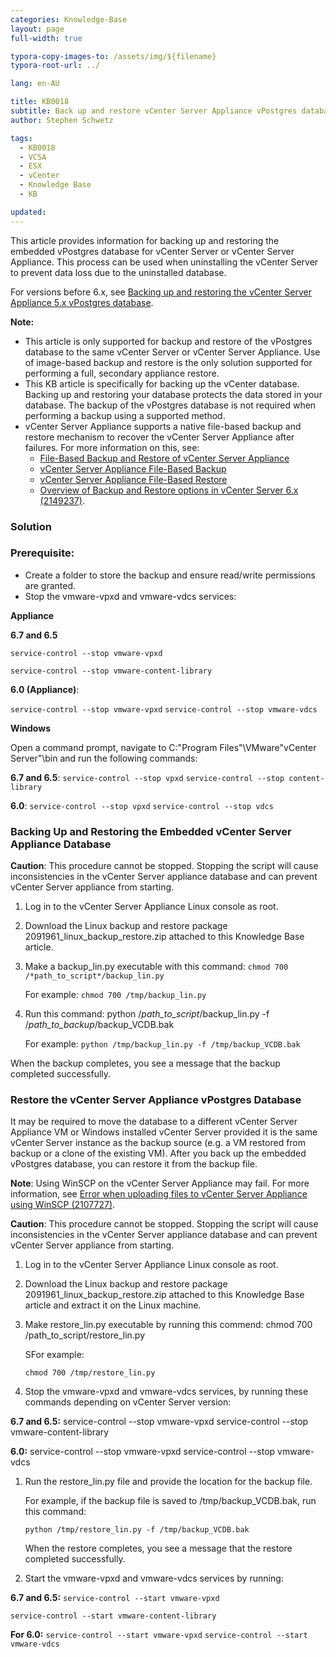 ```yaml
---
categories: Knowledge-Base
layout: page
full-width: true

typora-copy-images-to: /assets/img/${filename}
typora-root-url: ../

lang: en-AU

title: KB0018
subtitle: Back up and restore vCenter Server Appliance vPostgres database
author: Stephen Schwetz

tags: 
  - KB0018
  - VCSA
  - ESX
  - vCenter
  - Knowledge Base
  - KB

updated: 
---
```




This article provides information for backing up and restoring the embedded vPostgres database for vCenter Server or vCenter Server Appliance. This process can be used when uninstalling the vCenter Server to prevent data loss due to the uninstalled database.

For versions before 6.x, see [Backing up and restoring the vCenter Server Appliance 5.x vPostgres database](https://kb.vmware.com/s/article/2034505).

**Note:**

* This article is only supported for backup and restore of the vPostgres database to the same vCenter Server or vCenter Server Appliance. Use of image-based backup and restore is the only solution supported for performing a full, secondary appliance restore.
* This KB article is specifically for backing up the vCenter database. Backing up and restoring your database protects the data stored in your database. The backup of the vPostgres database is not required when performing a backup using a supported method.
* vCenter Server Appliance supports a native file-based backup and restore mechanism to recover the vCenter Server Appliance after failures. For more information on this, see:
  * [File-Based Backup and Restore of vCenter Server Appliance](https://docs.vmware.com/en/VMware-vSphere/6.5/com.vmware.vsphere.install.doc/GUID-3EAED005-B0A3-40CF-B40D-85AD247D7EA4.html) 
  * [vCenter Server Appliance File-Based Backup](https://featurewalkthrough.vmware.com/t/vsphere-6-5/vcenter-server-appliance-file-based-backup/)
  * [vCenter Server Appliance File-Based Restore](https://featurewalkthrough.vmware.com/t/vsphere-6-5/vcenter-server-appliance-file-based-restore/)
  * [Overview of Backup and Restore options in vCenter Server 6.x (2149237)](https://kb.vmware.com/s/article/2149237).

### Solution

### **Prerequisite**:

* Create a folder to store the backup and ensure read/write permissions are granted.
* Stop the vmware-vpxd and vmware-vdcs services:

**Appliance**

**6.7 and 6.5**

`service-control --stop vmware-vpxd`

`service-control --stop vmware-content-library`

 

**6.0 (Appliance)**:

`service-control --stop vmware-vpxd`
`service-control --stop vmware-vdcs`

**Windows**

Open a command prompt, navigate to C:\"Program Files"\VMware\"vCenter Server"\bin and run the following commands:

**6.7 and 6.5**:
`service-control --stop vpxd`
`service-control --stop content-library`

**6.0**:
`service-control --stop vpxd`
`service-control --stop vdcs`

### **Backing Up and Restoring the Embedded vCenter Server Appliance Database**

**Caution**: This procedure cannot be stopped. Stopping the script will cause inconsistencies in the vCenter Server appliance database and can prevent vCenter Server appliance from starting.

1. Log in to the vCenter Server Appliance Linux console as root.

2. Download the Linux backup and restore package 2091961_linux_backup_restore.zip attached to this Knowledge Base article.

3. Make a backup_lin.py executable with this command: `chmod 700 /*path_to_script*/backup_lin.py`

   For example:
   `chmod 700 /tmp/backup_lin.py`

4. Run this command: python /*path_to_script*/backup_lin.py -f /*path_to_backup*/backup_VCDB.bak

   For example:
   `python /tmp/backup_lin.py -f /tmp/backup_VCDB.bak`

When the backup completes, you see a message that the backup completed successfully.

### **Restore the vCenter Server Appliance vPostgres Database**

It may be required to move the database to a different vCenter Server Appliance VM or Windows installed vCenter Server provided it is the same vCenter Server instance as the backup source (e.g. a VM restored from backup or a clone of the existing VM). After you back up the embedded vPostgres database, you can restore it from the backup file.

**Note**: Using WinSCP on the vCenter Server Appliance may fail. For more information, see [Error when uploading files to vCenter Server Appliance using WinSCP (2107727)](https://kb.vmware.com/s/article/2107727).

**Caution**: This procedure cannot be stopped. Stopping the script will cause inconsistencies in the vCenter Server appliance database and can prevent vCenter Server appliance from starting.

1. Log in to the vCenter Server Appliance Linux console as root.

2. Download the Linux backup and restore package 2091961_linux_backup_restore.zip attached to this Knowledge Base article and extract it on the Linux machine.

3. Make restore_lin.py executable by running this commend: chmod 700 /path_to_script/restore_lin.py

   SFor example:

   `chmod 700 /tmp/restore_lin.py`

4. Stop the vmware-vpxd and vmware-vdcs services, by running these commands depending on vCenter Server version:

**6.7 and 6.5:**
service-control --stop vmware-vpxd
service-control --stop vmware-content-library

**6.0:**
service-control --stop vmware-vpxd
service-control --stop vmware-vdcs

1. Run the restore_lin.py file and provide the location for the backup file.

   For example, if the backup file is saved to /tmp/backup_VCDB.bak, run this command:

   `python /tmp/restore_lin.py -f /tmp/backup_VCDB.bak`

   When the restore completes, you see a message that the restore completed successfully.

2. Start the vmware-vpxd and vmware-vdcs services by running:

**6.7 and 6.5:**
`service-control --start vmware-vpxd`

`service-control --start vmware-content-library`

**For 6.0:**
`service-control --start vmware-vpxd`
`service-control --start vmware-vdcs`



